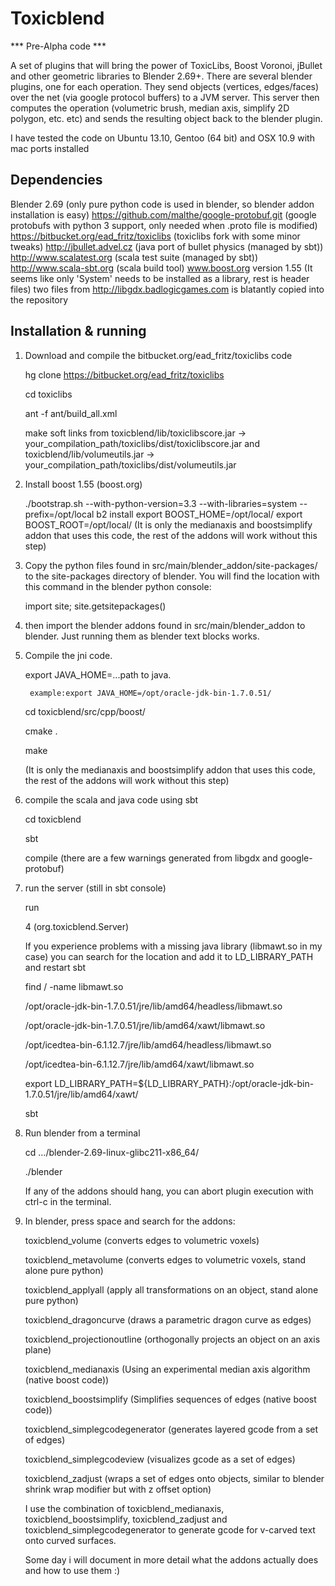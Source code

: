 Toxicblend
==========

*** Pre-Alpha code ***

A set of plugins that will bring the power of ToxicLibs, Boost Voronoi, jBullet and other geometric libraries to Blender 2.69+.
There are several blender plugins, one for each operation. They send objects (vertices, edges/faces) over the net (via google 
protocol buffers) to a JVM server. This server then computes the operation (volumetric brush, median axis, 
simplify 2D polygon, etc. etc) and sends the resulting object back to the blender plugin.

I have tested the code on Ubuntu 13.10, Gentoo (64 bit) and OSX 10.9 with mac ports installed

Dependencies
------------
Blender 2.69                                  (only pure python code is used in blender, so blender addon installation is easy)
https://github.com/malthe/google-protobuf.git (google protobufs with python 3 support, only needed when .proto file is modified) 
https://bitbucket.org/ead_fritz/toxiclibs     (toxiclibs fork with some minor tweaks)
http://jbullet.advel.cz                       (java port of bullet physics (managed by sbt))  
http://www.scalatest.org                      (scala test suite (managed by sbt))
http://www.scala-sbt.org					  (scala build tool)
www.boost.org version 1.55                    (It seems like only 'System' needs to be installed as a library, rest is header files)
two files from http://libgdx.badlogicgames.com is blatantly copied into the repository
 
Installation & running
----------------------

1. Download and compile the bitbucket.org/ead_fritz/toxiclibs code

	hg clone https://bitbucket.org/ead_fritz/toxiclibs

	cd toxiclibs

	ant -f ant/build_all.xml 

	make soft links from toxicblend/lib/toxiclibscore.jar -> your_compilation_path/toxiclibs/dist/toxiclibscore.jar 
	and toxicblend/lib/volumeutils.jar ->  your_compilation_path/toxiclibs/dist/volumeutils.jar
	
2. Install boost 1.55 (boost.org)
	
	./bootstrap.sh --with-python-version=3.3 --with-libraries=system --prefix=/opt/local
	b2 install
	export BOOST_HOME=/opt/local/
	export BOOST_ROOT=/opt/local/
    (It is only the medianaxis and boostsimplify addon that uses this code, the rest of the addons will work without this step)
		
3. Copy the python files found in src/main/blender_addon/site-packages/ to the site-packages directory of blender.
You will find the location with this command in the blender python console:
	
	import site; site.getsitepackages()

4. then import the blender addons found in src/main/blender_addon to blender.
    Just running them as blender text blocks works.

5. Compile the jni code. 
	
	export JAVA_HOME=...path to java.
        
        example:export JAVA_HOME=/opt/oracle-jdk-bin-1.7.0.51/

	cd toxicblend/src/cpp/boost/
	
	cmake .
	
	make

    (It is only the medianaxis and boostsimplify addon that uses this code, the rest of the addons will work without this step)
	
6. compile the scala and java code using sbt

    cd toxicblend

    sbt
    
    compile  (there are a few warnings generated from libgdx and google-protobuf)
    
7. run the server (still in sbt console)
    
    run
    
    4 (org.toxicblend.Server)

    If you experience problems with a missing java library (libmawt.so in my case)
    you can search for the location and add it to LD_LIBRARY_PATH and restart sbt
    
    find / -name libmawt.so
    
    /opt/oracle-jdk-bin-1.7.0.51/jre/lib/amd64/headless/libmawt.so
    
    /opt/oracle-jdk-bin-1.7.0.51/jre/lib/amd64/xawt/libmawt.so
    
    /opt/icedtea-bin-6.1.12.7/jre/lib/amd64/headless/libmawt.so 
    
    /opt/icedtea-bin-6.1.12.7/jre/lib/amd64/xawt/libmawt.so
    
    export LD_LIBRARY_PATH=${LD_LIBRARY_PATH}:/opt/oracle-jdk-bin-1.7.0.51/jre/lib/amd64/xawt/
    
    sbt  
    
8.  Run blender from a terminal 
	
	cd  .../blender-2.69-linux-glibc211-x86_64/
	
	./blender
	
	If any of the addons should hang, you can abort plugin execution with ctrl-c in the terminal.
	
	
8. In blender, press space and search for the addons:
 	
 	
 	toxicblend_volume (converts edges to volumetric voxels) 
 	
 	toxicblend_metavolume (converts edges to volumetric voxels, stand alone pure python) 
    
    toxicblend_applyall (apply all transformations on an object, stand alone pure python) 
    
    toxicblend_dragoncurve (draws a parametric dragon curve as edges)
    
    toxicblend_projectionoutline (orthogonally projects an object on an axis plane)
    
    toxicblend_medianaxis  (Using an experimental median axis algorithm (native boost code))
    
    toxicblend_boostsimplify (Simplifies sequences of edges (native boost code))
    
    toxicblend_simplegcodegenerator (generates layered gcode from a set of edges)
    
    toxicblend_simplegcodeview (visualizes gcode as a set of edges)
    
    toxicblend_zadjust (wraps a set of edges onto objects, similar to blender shrink wrap modifier but with z offset option)
    
    I use the combination of toxicblend_medianaxis, toxicblend_boostsimplify, toxicblend_zadjust and toxicblend_simplegcodegenerator to generate gcode for v-carved text onto curved surfaces.
    
    
    Some day i will document in more detail what the addons actually does and how to use them :)
